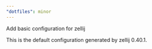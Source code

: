 ```yaml
---
"dotfiles": minor
---
```


Add basic configuration for zellij

This is the default configuration generated by zellij 0.40.1.
